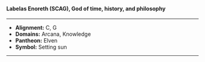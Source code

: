#### Labelas Enoreth (SCAG), God of time, history, and philosophy
___

- **Alignment:** C, G
- **Domains:** Arcana, Knowledge
- **Pantheon:** Elven
- **Symbol:** Setting sun
___
